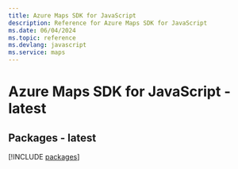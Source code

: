 ```yaml
---
title: Azure Maps SDK for JavaScript
description: Reference for Azure Maps SDK for JavaScript
ms.date: 06/04/2024
ms.topic: reference
ms.devlang: javascript
ms.service: maps
---
```

# Azure Maps SDK for JavaScript - latest
## Packages - latest
[!INCLUDE [packages](maps-index.md)]